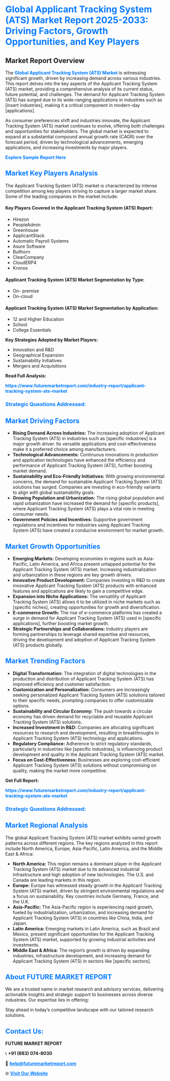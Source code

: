 <h1 style="color: #007BFF;">Global Applicant Tracking System (ATS) Market Report 2025-2033: Driving Factors, Growth Opportunities, and Key Players</h1>

<section id="overview">
<h2>Market Report Overview</h2>
<p>The <a href="https://www.futuremarketreport.com/industry-report/applicant-tracking-system-ats-market" style="color: #007BFF; text-decoration: none;"><strong>Global Applicant Tracking System (ATS) Market</strong></a> is witnessing significant growth, driven by increasing demand across various industries. This report delves into the key aspects of the Applicant Tracking System (ATS) market, providing a comprehensive analysis of its current status, future potential, and challenges. The demand for Applicant Tracking System (ATS) has surged due to its wide-ranging applications in industries such as [insert industries], making it a critical component in modern-day [applications].</p>
<p>As consumer preferences shift and industries innovate, the Applicant Tracking System (ATS) market continues to evolve, offering both challenges and opportunities for stakeholders. The global market is expected to expand at a substantial compound annual growth rate (CAGR) over the forecast period, driven by technological advancements, emerging applications, and increasing investments by major players.</p>
</section>

<section id="overview">
<p><a href="https://www.futuremarketreport.com/request-sample/reportId=107451" style="color: #007BFF; text-decoration: none;"><strong>Explore Sample Report Here</strong></a></p>
</section>

<section id="key-players">
<h2 style="color: #007BFF;">Market Key Players Analysis</h2>
<p>The Applicant Tracking System (ATS) market is characterized by intense competition among key players striving to capture a larger market share. Some of the leading companies in the market include:</p>
<h4>Key Players Covered in the Applicant Tracking System (ATS) Report:</h4>
<ul><li>Hirezon</li><li>PeopleAdmin</li><li>Greenhouse</li><li>ApplicantStack</li><li>Automatic Payroll Systems</li><li>Asure Software</li><li>Bullhorn</li><li>ClearCompany</li><li>CloudERP4</li><li>Kronos</li></ul>
<h4>Applicant Tracking System (ATS) Market Segmentation by Type:</h4>
<ul><li>On- premise</li><li>On-cloud</li></ul>

<h4>Applicant Tracking System (ATS) Market Segmentation by Application:</h4>
<ul><li>12 and Higher Education</li><li>School</li><li>College Essentials</li></ul>
<p><strong>Key Strategies Adopted by Market Players:</strong></p>
<ul>
<li>Innovation and R&D</li>
<li>Geographical Expansion</li>
<li>Sustainability Initiatives</li>
<li>Mergers and Acquisitions</li>
</ul>
</section>

<section>
<p><strong>Read Full Analysis: </strong></p><a href="https://www.futuremarketreport.com/industry-report/applicant-tracking-system-ats-market" style="color: #007BFF; text-decoration: none;"><strong>https://www.futuremarketreport.com/industry-report/applicant-tracking-system-ats-market</strong></a>
<h3 style="color: #007BFF;">Strategic Questions Addressed:</h3>
</section>

<section id="driving-factors">
<h2 style="color: #007BFF;">Market Driving Factors</h2>
<ul>
<li><strong>Rising Demand Across Industries:</strong> The increasing adoption of Applicant Tracking System (ATS) in industries such as [specific industries] is a major growth driver. Its versatile applications and cost-effectiveness make it a preferred choice among manufacturers.</li>
<li><strong>Technological Advancements:</strong> Continuous innovations in production and application technologies have enhanced the efficiency and performance of Applicant Tracking System (ATS), further boosting market demand.</li>
<li><strong>Sustainability and Eco-Friendly Initiatives:</strong> With growing environmental concerns, the demand for sustainable Applicant Tracking System (ATS) solutions has surged. Companies are investing in eco-friendly variants to align with global sustainability goals.</li>
<li><strong>Growing Population and Urbanization:</strong> The rising global population and rapid urbanization have increased the demand for [specific products], where Applicant Tracking System (ATS) plays a vital role in meeting consumer needs.</li>
<li><strong>Government Policies and Incentives:</strong> Supportive government regulations and incentives for industries using Applicant Tracking System (ATS) have created a conducive environment for market growth.</li>
</ul>
</section>

<section id="growth-opportunities">
<h2 style="color: #007BFF;">Market Growth Opportunities</h2>
<ul>
<li><strong>Emerging Markets:</strong> Developing economies in regions such as Asia-Pacific, Latin America, and Africa present untapped potential for the Applicant Tracking System (ATS) market. Increasing industrialization and urbanization in these regions are key growth drivers.</li>
<li><strong>Innovative Product Development:</strong> Companies investing in R&D to create innovative Applicant Tracking System (ATS) products with enhanced features and applications are likely to gain a competitive edge.</li>
<li><strong>Expansion into Niche Applications:</strong> The versatility of Applicant Tracking System (ATS) allows it to be utilized in niche markets such as [specific niches], creating opportunities for growth and diversification.</li>
<li><strong>E-commerce Growth:</strong> The rise of e-commerce platforms has created a surge in demand for Applicant Tracking System (ATS) used in [specific applications], further boosting market growth.</li>
<li><strong>Strategic Partnerships and Collaborations:</strong> Industry players are forming partnerships to leverage shared expertise and resources, driving the development and adoption of Applicant Tracking System (ATS) products globally.</li>
</ul>
</section>

<section id="trending-factors">
<h2 style="color: #007BFF;">Market Trending Factors</h2>
<ul>
<li><strong>Digital Transformation:</strong> The integration of digital technologies in the production and distribution of Applicant Tracking System (ATS) has improved efficiency and customer satisfaction.</li>
<li><strong>Customization and Personalization:</strong> Consumers are increasingly seeking personalized Applicant Tracking System (ATS) solutions tailored to their specific needs, prompting companies to offer customizable options.</li>
<li><strong>Sustainability and Circular Economy:</strong> The push towards a circular economy has driven demand for recyclable and reusable Applicant Tracking System (ATS) solutions.</li>
<li><strong>Increased Investment in R&D:</strong> Companies are allocating significant resources to research and development, resulting in breakthroughs in Applicant Tracking System (ATS) technology and applications.</li>
<li><strong>Regulatory Compliance:</strong> Adherence to strict regulatory standards, particularly in industries like [specific industries], is influencing product development and quality in the Applicant Tracking System (ATS) market.</li>
<li><strong>Focus on Cost-Effectiveness:</strong> Businesses are exploring cost-efficient Applicant Tracking System (ATS) solutions without compromising on quality, making the market more competitive.</li>
</ul>
</section>

<section>
<p><strong>Get Full Report: </strong></p><a href="https://www.futuremarketreport.com/industry-report/applicant-tracking-system-ats-market" style="color: #007BFF; text-decoration: none;"><strong>https://www.futuremarketreport.com/industry-report/applicant-tracking-system-ats-market</strong></a>
<h3 style="color: #007BFF;">Strategic Questions Addressed:</h3>
</section>


<section id="regional-analysis">
<h2 style="color: #007BFF;">Market Regional Analysis</h2>
<p>The global Applicant Tracking System (ATS) market exhibits varied growth patterns across different regions. The key regions analyzed in this report include North America, Europe, Asia-Pacific, Latin America, and the Middle East & Africa:</p>
<ul>
<li><strong>North America:</strong> This region remains a dominant player in the Applicant Tracking System (ATS) market due to its advanced industrial infrastructure and high adoption of new technologies. The U.S. and Canada are leading markets in this region.</li>
<li><strong>Europe:</strong> Europe has witnessed steady growth in the Applicant Tracking System (ATS) market, driven by stringent environmental regulations and a focus on sustainability. Key countries include Germany, France, and the U.K.</li>
<li><strong>Asia-Pacific:</strong> The Asia-Pacific region is experiencing rapid growth, fueled by industrialization, urbanization, and increasing demand for Applicant Tracking System (ATS) in countries like China, India, and Japan.</li>
<li><strong>Latin America:</strong> Emerging markets in Latin America, such as Brazil and Mexico, present significant opportunities for the Applicant Tracking System (ATS) market, supported by growing industrial activities and investments.</li>
<li><strong>Middle East & Africa:</strong> The region’s growth is driven by expanding industries, infrastructure development, and increasing demand for Applicant Tracking System (ATS) in sectors like [specific sectors].</li>
</ul>
</section>

<footer>
<h2 style="color: #007BFF;">About FUTURE MARKET REPORT</h2>
<p>We are a trusted name in market research and advisory services, delivering actionable insights and strategic support to businesses across diverse industries. Our expertise lies in offering:</p>

<p>Stay ahead in today’s competitive landscape with our tailored research solutions.</p>

<h2 style="color: #007BFF;">Contact Us:</h2>
<p><strong>FUTURE MARKET REPORT</strong></p>
<p>📞 <strong>+91 (883) 074-8030</strong></p>
<p>📧 <strong><a href="mailto:help@futuremarketreport.com" style="color: #007BFF;">help@futuremarketreport.com</a></strong></p>
<p>🌐 <strong><a href="https://www.futuremarketreport.com/" style="color: #007BFF;">Visit Our Website</a></strong></p>
</footer>